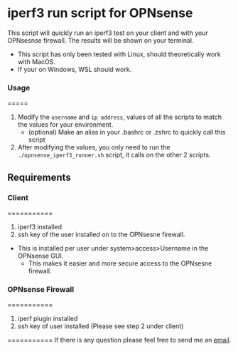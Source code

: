 # iperf3 run script for OPNsense

This script will quickly run an iperf3 test on your client and with your OPNsesnse firewall. The results will be shown on your terminal.

* This script has only been tested with Linux, should theoretically work with MacOS.
* If your on Windows, WSL should work.

### Usage
=====
1. Modify the `username` and `ip address`, values of all the scripts to match the values for your environment.
   * (optional) Make an alias in your .bashrc or .zshrc to quickly call this script
2. After modifying the values, you only need to run the `./opnsense_iperf3_runner.sh` script, it calls on the other 2 scripts.

## Requirements

### Client
===========
1.  iperf3 installed
2. ssh key of the user installed on to the OPNsesne firewall.
  * This is installed per user under system>access>Username in the OPNsense GUI.
    * This makes it easier and more secure access to the OPNsesne firewall.

### OPNsense Firewall
===========
1. iperf plugin installed
2. ssh key of user installed (Please see step 2 under client)

===========
If there is any question please feel free to send me an [email](mailto:email@aztek.xyz).
